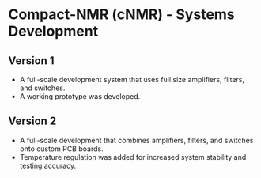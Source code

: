 # Compact-NMR (cNMR) - Systems Development 

## Version 1
* A full-scale development system that uses full size amplifiers, filters, and switches. 
* A working prototype was developed.  

## Version 2
* A full-scale development that combines amplifiers, filters, and switches onto custom PCB boards.
* Temperature regulation was added for increased system stability and testing accuracy.



























